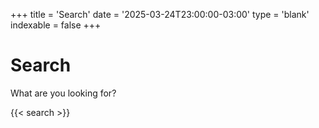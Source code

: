 +++
title = 'Search'
date = '2025-03-24T23:00:00-03:00'
type = 'blank'
indexable = false
+++

# Search

What are you looking for?

{{< search >}}